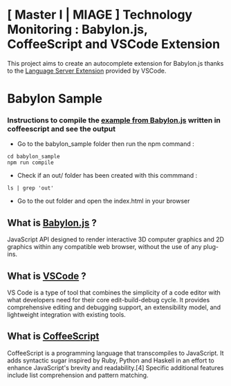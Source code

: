 # [ Master I | MIAGE ] Technology Monitoring : Babylon.js, CoffeeScript and VSCode Extension

This project aims to create an autocomplete extension for Babylon.js thanks to the [Language Server Extension](https://code.visualstudio.com/api/language-extensions/language-server-extension-guide) provided by VSCode. 

# Babylon Sample

### Instructions to compile the [example from Babylon.js](https://playground.babylonjs.com/) written in coffeescript and see the output

* Go to the babylon_sample folder then run the npm command : 
```
cd babylon_sample
npm run compile 
```

* Check if an out/ folder has been created with this commmand :

```
ls | grep 'out'
```

* Go to the out folder and open the index.html in your browser 


## What is [Babylon.js](https://www.babylonjs.com/) ?

JavaScript API designed to render interactive 3D computer graphics and 2D graphics within any compatible web browser, without the use of any plug-ins.

## What is [VSCode](https://code.visualstudio.com/) ?

VS Code is a type of tool that combines the simplicity of a code editor with what developers need for their core edit-build-debug cycle. It provides comprehensive editing and debugging support, an extensibility model, and lightweight integration with existing tools.

## What is [CoffeeScript](https://en.wikipedia.org/wiki/CoffeeScript)

CoffeeScript is a programming language that transcompiles to JavaScript. It adds syntactic sugar inspired by Ruby, Python and Haskell in an effort to enhance JavaScript's brevity and readability.[4] Specific additional features include list comprehension and pattern matching.